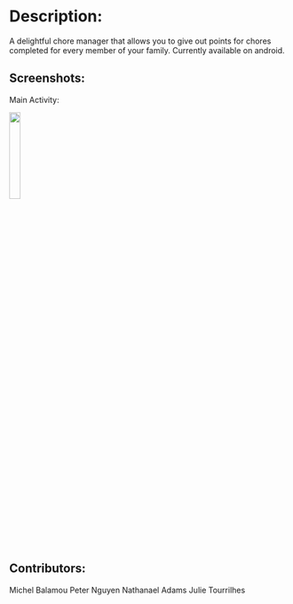 # Description:
  A delightful chore manager that allows you to give out points for chores completed for every member of your family.
  Currently available on android.

## Screenshots:
  Main Activity:

  <img src="https://i.imgur.com/2VFk8Cq.png" width="20%"/>

## Contributors:
  Michel Balamou
  Peter Nguyen
  Nathanael Adams
  Julie Tourrilhes
